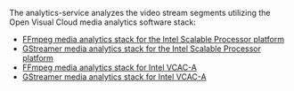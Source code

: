 
The analytics-service analyzes the video stream segments utilizing the Open Visual Cloud media analytics software stack:

- [FFmpeg media analytics stack for the Intel Scalable Processor platform](https://github.com/OpenVisualCloud/Dockerfiles/tree/master/Xeon/ubuntu-18.04/analytics/ffmpeg)   
- [GStreamer media analytics stack for the Intel Scalable Processor platform](https://github.com/OpenVisualCloud/Dockerfiles/tree/master/Xeon/ubuntu-18.04/analytics/gst)   
- [FFmpeg media analytics stack for Intel VCAC-A](https://github.com/OpenVisualCloud/Dockerfiles/tree/master/VCAC-A/ubuntu-18.04/analytics/ffmpeg)   
- [GStreamer media analytics stack for Intel VCAC-A](https://github.com/OpenVisualCloud/Dockerfiles/tree/master/VCAC-A/ubuntu-18.04/analytics/gst)   

